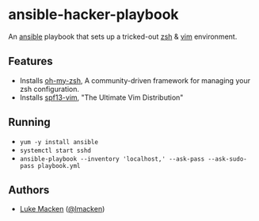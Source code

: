 ansible-hacker-playbook
=======================

An [ansible](http://ansible.cc) playbook that sets up a tricked-out [zsh](http://zsh.org) & [vim](http://vim.org) environment.

Features
--------

- Installs [oh-my-zsh](https://github.com/robbyrussel/oh-my-zsh), A community-driven framework for managing your zsh configuration.
- Installs [spf13-vim](http://vim.spf13.com), "The Ultimate Vim Distribution"

Running
-------

- `yum -y install ansible`
- `systemctl start sshd`
- `ansible-playbook --inventory 'localhost,' --ask-pass --ask-sudo-pass playbook.yml`

Authors
-------
- [Luke Macken](http://lewk.org) ([@lmacken](http://twitter.com/lmacken))
